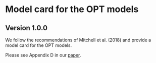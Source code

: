 # Model card for the OPT models
## Version 1.0.0

We follow the recommendations of Mitchell et al. (2018) and provide a model card for the OPT models.

Please see Appendix D in our [paper](./OPT_TechnicalSummaryPaper.pdf).

